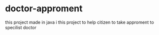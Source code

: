 # doctor-approment
this project made in java i this project to help citizen to take approment to specilist doctor
